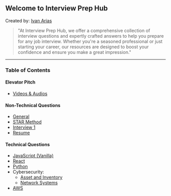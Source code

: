 ## Welcome to Interview Prep Hub

Created by:  [Ivan Arias](https://www.hcoco1.com)

> "At Interview Prep Hub, we offer a comprehensive collection of interview questions and expertly crafted answers to help you prepare for any job interview. Whether you're a seasoned professional or just starting your career, our resources are designed to boost your confidence and ensure you make a great impression."

---

### Table of Contents

#### Elevator Pitch
- [Videos & Audios](pitch.md)

#### Non-Technical Questions
- [General](questions.md)
- [STAR Method](star.md)
- [Interview 1](interview.md)
- [Resume](resume.md)

#### Technical Questions
- [JavaScript (Vanilla)](vanilla.md)
- [React](react.md)
- [Python](python.md)
- Cybersecurity:
  - [Asset and Inventory](assest_cyber.md)
  - [Network Systems](system.md)
- [AWS](aws.md)

